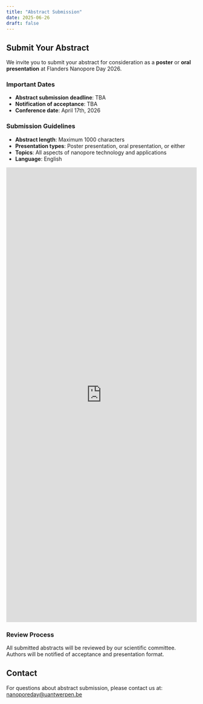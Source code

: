 ```yaml
---
title: "Abstract Submission"
date: 2025-06-26
draft: false
---
```


## Submit Your Abstract

We invite you to submit your abstract for consideration as a **poster** or **oral presentation** at Flanders Nanopore Day 2026.

### Important Dates

- **Abstract submission deadline**: TBA
- **Notification of acceptance**: TBA
- **Conference date**: April 17th, 2026

### Submission Guidelines

- **Abstract length**: Maximum 1000 characters
- **Presentation types**: Poster presentation, oral presentation, or either
- **Topics**: All aspects of nanopore technology and applications
- **Language**: English

<div class="form-container">
  <iframe src="https://docs.google.com/forms/d/e/1FAIpQLSc1M8bT5aHqDdyIbSmEVHrPWPxu73ePzNHEbffRG3UPktV9oQ/viewform?embedded=true" 
          width="100%" 
          height="1200" 
          frameborder="0" 
          marginheight="0" 
          marginwidth="0"
          class="google-form">
    Loading…
  </iframe>
</div>

### Review Process

All submitted abstracts will be reviewed by our scientific committee. Authors will be notified of acceptance and presentation format.

## Contact

For questions about abstract submission, please contact us at: [nanoporeday@uantwerpen.be](mailto:nanoporeday@uantwerpen.be)
